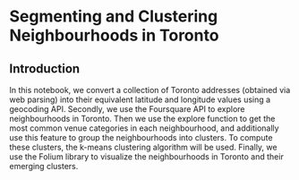 # Segmenting and Clustering Neighbourhoods in Toronto

## Introduction

In this notebook, we convert a collection of Toronto addresses (obtained via web parsing) into their equivalent latitude and longitude values using a geocoding API. Secondly, we use the Foursquare API to explore neighbourhoods in Toronto. Then we use the explore function to get the most common venue categories in each neighbourhood, and additionally use this feature to group the neighbourhoods into clusters. To compute these clusters, the k-means clustering algorithm will be used. Finally, we use the Folium library to visualize the neighbourhoods in Toronto and their emerging clusters.
